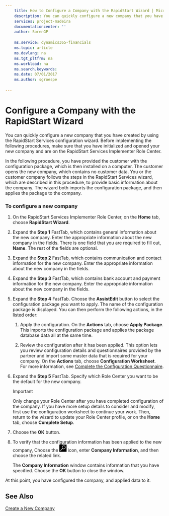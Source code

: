 ```yaml
---
    title: How to Configure a Company with the RapidStart Wizard | Microsoft Docs
    description: You can quickly configure a new company that you have created by using the RapidStart Services configuration wizard. Before implementing the following procedures, make sure that you have initialized and opened your new company and are on the RapidStart Services Implementer Role Center.
    services: project-madeira
    documentationcenter: ''
    author: SorenGP

    ms.service: dynamics365-financials
    ms.topic: article
    ms.devlang: na
    ms.tgt_pltfrm: na
    ms.workload: na
    ms.search.keywords:
    ms.date: 07/01/2017
    ms.author: sgroespe

---
```

# Configure a Company with the RapidStart Wizard
You can quickly configure a new company that you have created by using the RapidStart Services configuration wizard. Before implementing the following procedures, make sure that you have initialized and opened your new company and are on the RapidStart Services Implementer Role Center.

In the following procedure, you have provided the customer with the configuration package, which is then installed on a computer. The customer opens the new company, which contains no customer data. You or the customer company follows the steps in the RapidStart Services wizard, which are described in this procedure, to provide basic information about the company. The wizard both imports the configuration package, and then applies the package to the company.  

### To configure a new company  

1.  On the RapidStart Services Implementer Role Center, on the **Home** tab, choose **RapidStart Wizard**.  

2.  Expand the **Step 1** FastTab, which contains general information about the new company. Enter the appropriate information about the new company in the fields. There is one field that you are required to fill out, **Name**. The rest of the fields are optional.  



3.  Expand the **Step 2** FastTab, which contains communication and contact information for the new company. Enter the appropriate information about the new company in the fields.  

4.  Expand the **Step 3** FastTab, which contains bank account and payment information for the new company. Enter the appropriate information about the new company in the fields.  

5.  Expand the **Step 4** FastTab. Choose the **AssistEdit** button to select the configuration package you want to apply. The name of the configuration package is displayed. You can then perform the following actions, in the listed order:  

    1.  Apply the configuration. On the **Actions** tab, choose **Apply Package**. This imports the configuration package and applies the package database data all at the same time.  

    2.  Review the configuration after it has been applied. This option lets you review configuration details and questionnaires provided by the partner and import some master data that is required for your company. On the **Actions** tab, choose **Configuration Worksheet**. For more information, see [Complete the Configuration Questionnaire](admin-how-to-complete-the-configuration-questionnaire.md).  

6.  Expand the **Step 5** FastTab. Specify which Role Center you want to be the default for the new company.  

    > [!IMPORTANT]  
    >  Only change your Role Center after you have completed configuration of the company. If you have more setup details to consider and modify, first use the configuration worksheet to continue your work. Then, return to the wizard to update your Role Center profile, or on the **Home** tab, choose **Complete Setup**.  

7.  Choose the **OK** button.  

8.  To verify that the configuration information has been applied to the new company, Choose the ![Search for Page or Report](media/ui-search/search_small.png "Search for Page or Report icon") icon, enter **Company Information**, and then choose the related link.  

     The **Company Information** window contains information that you have specified. Choose the **OK** button to close the window.  

 At this point, you have configured the company, and applied data to it.  

## See Also  
 [Create a New Company](admin-how-to-create-a-new-company.md)
